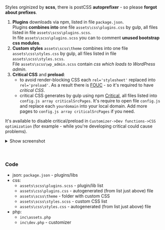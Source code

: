 Styles orginized by **scss**, there is postCSS **autoprefixer** - so please **forgot about prefixes**.
1. **Plugins** downloads via npm, listed in file `package.json`.  
Plugins **combines into** one file `assets\css\plugins.css` by gulp, all files listed in file `assets\scss\plugins.scss`.  
In file `assets\scss\plugins.scss` you can to comment **unused bootstrap css modules**.  
2. **Custom styles** `assets\scss\theme` combines into one file `assets\css\styles.css` by gulp, all files listed in file `assets\scss\styles.scss`.  
File `assets\scss\wp_admin.scss` contain *css which loads to WordPress admin*.
3. **Critical CSS** and **preload**:
   * to avoid render-blocking CSS each `rel='stylesheet'` replaced into `rel='preload'`. As a result there is [FOUC](https://en.wikipedia.org/wiki/Flash_of_unstyled_content) - so it's required to have *critical CSS*.
   * critical CSS generates by gulp using npm [Critical](https://www.npmjs.com/package/critical), all files listed into `config.js array criticalSrcPages`. It's require to open file `config.js` and replace each `yourdomain` into your local domain. Add more pages to `config.js array criticalSrcPages` if you need.

It's available to disable critical/preload in `Customizer->Dev functions->CSS optimization` (for example - while you're developing critical could cause problems).
<details><summary>Show screenshot</summary>
 <img src="https://raw.githubusercontent.com/chyvak1831/starter_img/master/archive/v1.1.0/screenshots/css_optimization.jpg" alt="Customizer - CSS optimization">
</details>
<br><br>



### Code
* json: `package.json` - plugins/libs
* css: 
     * `assets\scss\plugins.scss` - plugin/lib list
     * `assets\css\plugins.css` - autogenerated (from list just above) file
     * `assets\scss\theme` - folder with custom CSS
     * `assets\scss\styles.scss` - custom CSS list
     * `assets\css\styles.css` - autogenerated (from list just above) file
* php:
     * `inc\assets.php`
     * `inc\dev.php` - customizer
